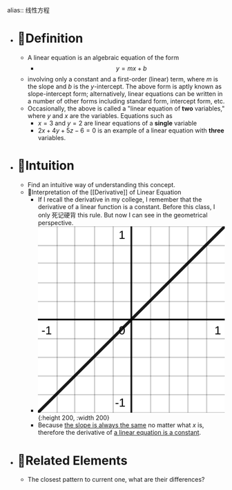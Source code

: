 alias:: 线性方程

- # 📝Definition
	- A linear equation is an algebraic equation of the form
		- $$
		  y=mx+b
		  $$
	- involving only a constant and a first-order (linear) term, where $m$ is the slope and $b$ is the $y$-intercept. The above form is aptly known as slope-intercept form; alternatively, linear equations can be written in a number of other forms including standard form, intercept form, etc.
	- Occasionally, the above is called a "linear equation of **two** variables," where $y$ and $x$ are the variables. Equations such as
		- $x=3$ and $y=2$ are linear equations of a **single** variable
		- $2x+4y+5z-6=0$ is an example of a linear equation with **three** variables.
- # 🧠Intuition
	- Find an intuitive way of understanding this concept.
	- 📌Interpretation of the [[Derivative]] of Linear Equation
		- If I recall the derivative in my college, I remember that the derivative of a linear function is a constant. Before this class, I only 死记硬背 this rule. But now I can see in the geometrical perspective.
		- ![name](../assets/y_x.svg){:height 200, :width 200}
		- Because <u>the slope is always the same</u> no matter what $x$ is, therefore the derivative of <u>a linear equation is a constant</u>.
- # 🧬Related Elements
	- The closest pattern to current one, what are their differences?